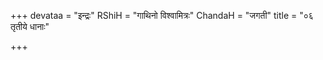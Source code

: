 +++
devataa = "इन्द्रः"
RShiH = "गाथिनो विश्वामित्रः"
ChandaH = "जगती"
title = "०६ तृतीये धानाः"

+++
